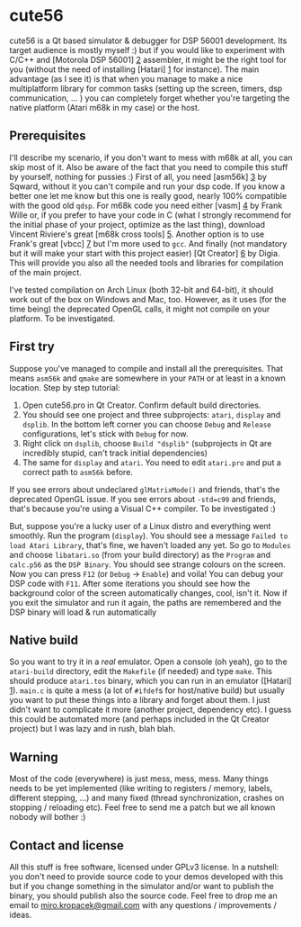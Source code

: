 cute56
======

cute56 is a Qt based simulator &amp; debugger for DSP 56001 development. Its target audience is mostly myself :) but if you would like to experiment with C/C++ and [Motorola DSP 56001] [2] assembler, it might be the right tool for you (without the need of installing [Hatari] [1] for instance). The main advantage (as I see it) is that when you manage to make a nice multiplatform library for common tasks (setting up the screen, timers, dsp communication, ... ) you can completely forget whether you're targeting the native platform (Atari m68k in my case) or the host.

  [1]: http://hatari.tuxfamily.org "Hatari"
  [2]: http://www.freescale.com/webapp/sps/site/prod_summary.jsp?code=DSP56001 "Motorola DSP 56001"

Prerequisites
-------------

I'll describe my scenario, if you don't want to mess with m68k at all, you can skip most of it. Also be aware of the fact that you need to compile this stuff by yourself, nothing for pussies :) First of all, you need [asm56k] [3] by Sqward, without it you can't compile and run your dsp code. If you know a better one let me know but this one is really good, nearly 100% compatible with the good old `qdsp`. For m68k code you need either [vasm] [4] by Frank Wille or, if you prefer to have your code in C (what I strongly recommend for the initial phase of your project, optimize as the last thing), download Vincent Riviere's great [m68k cross tools] [5]. Another option is to use Frank's great [vbcc] [7] but I'm more used to `gcc`. And finally (not mandatory but it will make your start with this project easier) [Qt Creator] [6] by Digia. This will provide you also all the needed tools and libraries for compilation of the main project.

  [3]: https://bitbucket.org/sqward/asm56k "asm56k"
  [4]: http://sun.hasenbraten.de/vasm "vasm"
  [5]: http://vincent.riviere.free.fr/soft/m68k-atari-mint "m68k cross tools"
  [6]: http://qt-project.org/downloads "Qt Creator"
  [7]: http://sun.hasenbraten.de/vbcc "vbcc"

I've tested compilation on Arch Linux (both 32-bit and 64-bit), it should work out of the box on Windows and Mac, too. However, as it uses (for the time being) the deprecated OpenGL calls, it might not compile on your platform. To be investigated.

First try
---------

Suppose you've managed to compile and install all the prerequisites. That means `asm56k` and `qmake` are somewhere in your `PATH` or at least in a known location. Step by step tutorial:

  1. Open cute56.pro in Qt Creator. Confirm default build directories.
  2. You should see one project and three subprojects: `atari`, `display` and `dsplib`. In the bottom left corner you can choose `Debug` and `Release` configurations, let's stick with `Debug` for now.
  3. Right click on `dsplib`, choose `Build "dsplib"` (subprojects in Qt are incredibly stupid, can't track initial dependencies)
  4. The same for `display` and `atari`. You need to edit `atari.pro` and put a correct path to `asm56k` before.
  
If you see errors about undeclared `glMatrixMode()` and friends, that's the deprecated OpenGL issue. If you see errors about `-std=c99` and friends, that's because you're using a Visual C++ compiler. To be investigated :)

But, suppose you're a lucky user of a Linux distro and everything went smoothly. Run the program (`display`). You should see a message `Failed to load Atari Library`, that's fine, we haven't loaded any yet. So go to `Modules` and choose `libatari.so` (from your build directory) as the `Program` and `calc.p56` as the `DSP Binary`. You should see strange colours on the screen. Now you can press `F12` (or `Debug` -> `Enable`) and voila! You can debug your DSP code with `F11`. After some iterations you should see how the background color of the screen automatically changes, cool, isn't it. Now if you exit the simulator and run it again, the paths are remembered and the DSP binary will load & run automatically

Native build
------------

So you want to try it in a _real_ emulator. Open a console (oh yeah), go to the `atari-build` directory, edit the `Makefile` (if needed) and type `make`. This should produce `atari.tos` binary, which you can run in an emulator ([Hatari] [1]). `main.c` is quite a mess (a lot of `#ifdef`s for host/native build) but usually you want to put these things into a library and forget about them. I just didn't want to complicate it more (another project, dependency etc). I guess this could be automated more (and perhaps included in the Qt Creator project) but I was lazy and in rush, blah blah.

Warning
-------

Most of the code (everywhere) is just mess, mess, mess. Many things needs to be yet implemented (like writing to registers / memory, labels, different stepping, ...) and many fixed (thread synchronization, crashes on stopping / reloading etc). Feel free to send me a patch but we all known nobody will bother :)

Contact and license
-------------------

All this stuff is free software, licensed under GPLv3 license. In a nutshell: you don't need to provide source code to your demos developed with this but if you change something in the simulator and/or want to publish the binary, you should publish also the source code. Feel free to drop me an email to <miro.kropacek@gmail.com> with any questions / improvements / ideas.